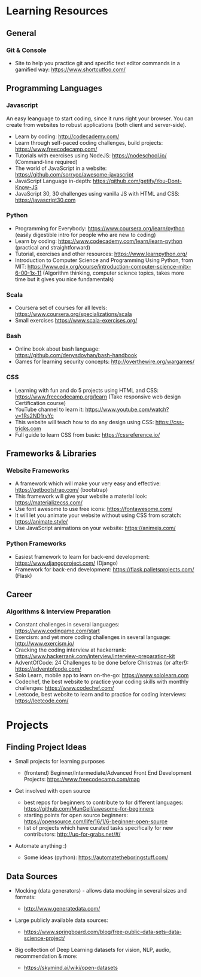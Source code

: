Learning Resources
=========================

## General

### Git & Console

  * Site to help you practice git and specific text editor commands in a gamified way: https://www.shortcutfoo.com/

## Programming Languages

### Javascript

An easy leanguage to start coding, since it runs right your browser. You can create from websites to robust applications (both client and server-side).

  * Learn by coding: http://codecademy.com/
  * Learn through self-paced coding challenges, build projects: https://www.freecodecamp.com/
  * Tutorials with exercises using NodeJS: https://nodeschool.io/ (Command-line required)
  * The world of JavaScript in a website: https://github.com/sorrycc/awesome-javascript
  * JavaScript Language in-depth: https://github.com/getify/You-Dont-Know-JS
  * JavaScript 30, 30 challenges using vanilla JS with HTML and CSS: https://javascript30.com

### Python
  * Programming for Everybody: https://www.coursera.org/learn/python (easily digestible intro for people who are new to coding)
  * Learn by coding: https://www.codecademy.com/learn/learn-python (practical and straightforward)
  * Tutorial, exercises and other resources: https://www.learnpython.org/
  * Introduction to Computer Science and Programming Using Python, from MIT: https://www.edx.org/course/introduction-computer-science-mitx-6-00-1x-11 (Algorithm thinking, computer science topics, takes more time but it gives you nice fundamentals)

### Scala

  * Coursera set of courses for all levels: https://www.coursera.org/specializations/scala
  * Small exercises https://www.scala-exercises.org/

### Bash

  * Online book about bash language: https://github.com/denysdovhan/bash-handbook
  * Games for learning security concepts: http://overthewire.org/wargames/

### CSS

  * Learning with fun and do 5 projects using HTML and CSS: https://www.freecodecamp.org/learn (Take responsive web design Certification course)
  * YouTube channel to learn it: https://www.youtube.com/watch?v=1Rs2ND1ryYc
  * This website will teach how to do any design using CSS: https://css-tricks.com
  * Full guide to learn CSS from basic: https://cssreference.io/


## Frameworks & Libraries

### Website Frameworks

  * A framework which will make your very easy and effective: https://getbootstrap.com/ (bootstrap)
  * This framework will give your website a material look: https://materializecss.com/
  * Use font awesome to use free icons: https://fontawesome.com/
  * It will let you animate your website without using CSS from scratch: https://animate.style/
  * Use JavaScript animations on your website: https://animejs.com/

### Python Frameworks

  * Easiest framework to learn for back-end development: https://www.djangoproject.com/ (Django)
  * Framework for back-end development: https://flask.palletsprojects.com/ (Flask)

## Career

### Algorithms & Interview Preparation

  * Constant challenges in several languages: https://www.codingame.com/start
  * Exercism: and yet more coding challenges in several language: http://www.exercism.io/
  * Cracking the coding interview at hackerrank: https://www.hackerrank.com/interview/interview-preparation-kit
  * AdventOfCode: 24 Challenges to be done before Christmas (or after!): https://adventofcode.com/
  * Solo Learn, mobile app to learn on-the-go: https://www.sololearn.com
  * Codechef, the best website to practice your coding skills with monthly challenges: https://www.codechef.com/
  * Leetcode, best website to learn and to practice for coding interviews: https://leetcode.com/



Projects
=========================

## Finding Project Ideas

* Small projects for learning purposes
  * (frontend) Beginner/Intermediate/Advanced Front End Development Projects: https://www.freecodecamp.com/map

* Get involved with open source
  * best repos for beginners to contribute to for different languages: https://github.com/MunGell/awesome-for-beginners
  * starting points for open source beginners: https://opensource.com/life/16/1/6-beginner-open-source
  * list of projects which have curated tasks specifically for new contributors: http://up-for-grabs.net/#/

* Automate anything :)   
  * Some ideas (python): https://automatetheboringstuff.com/



## Data Sources

* Mocking (data generators) - allows data mocking in several sizes and formats:
  * http://www.generatedata.com/

* Large publicly available data sources:
  * https://www.springboard.com/blog/free-public-data-sets-data-science-project/

* Big collection of Deep Learning datasets for vision, NLP, audio, recommendation & more:
  * https://skymind.ai/wiki/open-datasets
